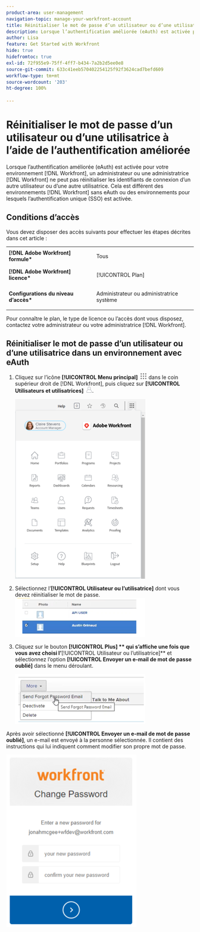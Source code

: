 ```yaml
---
product-area: user-management
navigation-topic: manage-your-workfront-account
title: Réinitialiser le mot de passe d’un utilisateur ou d’une utilisatrice à l’aide de l’authentification améliorée
description: Lorsque l’authentification améliorée (eAuth) est activée pour votre environnement  [!DNL Workfront] , un administrateur ou une administratrice  [!DNL Workfront]  ne peut pas réinitialiser les identifiants de connexion d’un autre utilisateur ou d’une autre utilisatrice. Ceci est différent des environnements  [!DNL Workfront]  sans eAuth ou des environnements pour lesquels l’authentification unique (SSO) est activée.
author: Lisa
feature: Get Started with Workfront
hide: true
hidefromtoc: true
exl-id: 72f955e9-75ff-4ff7-b434-7a2b2d5ee0e8
source-git-commit: 633c41eeb570402254125f92f3624cad7befd609
workflow-type: tm+mt
source-wordcount: '203'
ht-degree: 100%

---
```


# Réinitialiser le mot de passe d’un utilisateur ou d’une utilisatrice à l’aide de l’authentification améliorée

<!--This article has been hidden by request-->

Lorsque l’authentification améliorée (eAuth) est activée pour votre environnement [!DNL Workfront], un administrateur ou une administratrice [!DNL Workfront] ne peut pas réinitialiser les identifiants de connexion d’un autre utilisateur ou d’une autre utilisatrice. Cela est différent des environnements [!DNL Workfront] sans eAuth ou des environnements pour lesquels l’authentification unique (SSO) est activée.

## Conditions d’accès

Vous devez disposer des accès suivants pour effectuer les étapes décrites dans cet article :

<table style="table-layout:auto"> 
 <col> 
 <col> 
 <tbody> 
  <tr> 
   <td role="rowheader"><strong>[!DNL Adobe Workfront] formule*</strong></td> 
   <td> <p> Tous</p> </td> 
  </tr> 
  <tr> 
   <td role="rowheader"><strong>[!DNL Adobe Workfront] licence*</strong></td> 
   <td> <p>[!UICONTROL Plan]</p> </td> 
  </tr> 
  <tr> 
   <td role="rowheader"><strong>Configurations du niveau d’accès*</strong></td> 
   <td> <p>Administrateur ou administratrice système </p> </td> 
  </tr> 
 </tbody> 
</table>

Pour connaître le plan, le type de licence ou l’accès dont vous disposez, contactez votre administrateur ou votre administratrice [!DNL Workfront].

## Réinitialiser le mot de passe d’un utilisateur ou d’une utilisatrice dans un environnement avec eAuth

1. Cliquez sur l’icône **[!UICONTROL Menu principal]** ![](assets/main-menu-icon.png) dans le coin supérieur droit de [!DNL Workfront], puis cliquez sur **[!UICONTROL Utilisateurs et utilisatrices]** ![](assets/users-icon-in-main-menu.png).

   ![](assets/main-menu-options-350x481.png)

1. Sélectionnez l’**[!UICONTROL Utilisateur ou l’utilisatrice]** dont vous devez réinitialiser le mot de passe.
   ![](assets/100520classicnweselectuser-350x105.png)

1. Cliquez sur le bouton **[!UICONTROL Plus] ** qui s’affiche une fois que vous avez choisi l’**[!UICONTROL Utilisateur ou l’utilisatrice]** et sélectionnez l’option **[!UICONTROL Envoyer un e-mail de mot de passe oublié]** dans le menu déroulant.

   ![](assets/100520classicnwesendemail-350x134.png)

Après avoir sélectionné **[!UICONTROL Envoyer un e-mail de mot de passe oublié]**, un e-mail est envoyé à la personne sélectionnée. Il contient des instructions qui lui indiquent comment modifier son propre mot de passe.

![](assets/pwresetemail-resized-350x461.png)
